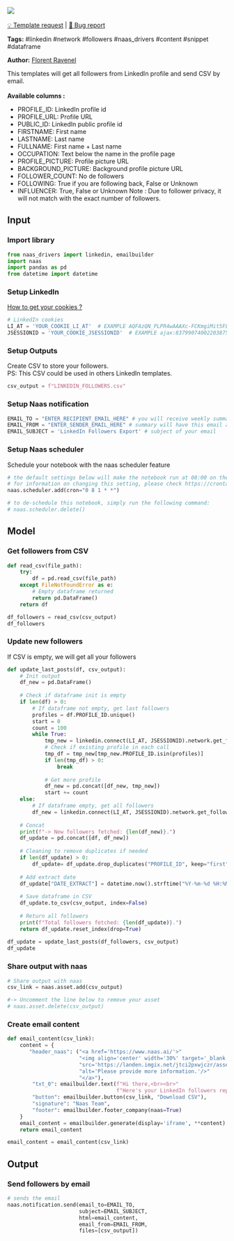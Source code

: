 <a href="https://app.naas.ai/user-redirect/naas/downloader?url=https://raw.githubusercontent.com/jupyter-naas/awesome-notebooks/master/LinkedIn/LinkedIn_Send_profile_followers_by_email.ipynb" target="_parent"><img src="https://naasai-public.s3.eu-west-3.amazonaws.com/open_in_naas.svg"/></a><br><br><a href="https://github.com/jupyter-naas/awesome-notebooks/issues/new?assignees=&labels=&template=template-request.md&title=Tool+-+Action+of+the+notebook+">💡 Template request</a> | <a href="https://github.com/jupyter-naas/awesome-notebooks/issues/new?assignees=&labels=&template=bug_report.md&title=">🚨 Bug report</a>

**Tags:** #linkedin #network #followers #naas_drivers #content #snippet #dataframe

**Author:** [Florent Ravenel](https://www.linkedin.com/in/florent-ravenel/)

This templates will get all followers from LinkedIn profile and send CSV by email.<br><br>
**Available columns :**
- PROFILE_ID: LinkedIn profile id
- PROFILE_URL: Profile URL
- PUBLIC_ID: LinkedIn public profile id
- FIRSTNAME: First name
- LASTNAME: Last name
- FULLNAME: First name + Last name
- OCCUPATION: Text below the name in the profile page
- PROFILE_PICTURE: Profile picture URL
- BACKGROUND_PICTURE: Background profile picture URL
- FOLLOWER_COUNT: No de followers
- FOLLOWING: True if you are following back, False or Unknown
- INFLUENCER: True, False or Unknown
Note : Due to follower privacy, it will not match with the exact number of followers.<br>

## Input

### Import library


```python
from naas_drivers import linkedin, emailbuilder
import naas
import pandas as pd
from datetime import datetime
```

### Setup LinkedIn
<a href='https://www.notion.so/LinkedIn-driver-Get-your-cookies-d20a8e7e508e42af8a5b52e33f3dba75'>How to get your cookies ?</a>


```python
# LinkedIn cookies
LI_AT = 'YOUR_COOKIE_LI_AT'  # EXAMPLE AQFAzQN_PLPR4wAAAXc-FCKmgiMit5FLdY1af3-2
JSESSIONID = 'YOUR_COOKIE_JSESSIONID'  # EXAMPLE ajax:8379907400220387585
```

### Setup Outputs
Create CSV to store your followers.<br>
PS: This CSV could be used in others LinkedIn templates.


```python
csv_output = f"LINKEDIN_FOLLOWERS.csv"
```

### Setup Naas notification


```python
EMAIL_TO = "ENTER_RECIPIENT_EMAIL_HERE" # you will receive weekly summary at this email 
EMAIL_FROM = "ENTER_SENDER_EMAIL_HERE" # summary will have this email as sender. Only available for your naas email
EMAIL_SUBJECT = 'LinkedIn Followers Export' # subject of your email
```

### Setup Naas scheduler
Schedule your notebook with the naas scheduler feature


```python
# the default settings below will make the notebook run at 08:00 on the 1st of every month
# for information on changing this setting, please check https://crontab.guru/ for information on the required CRON syntax 
naas.scheduler.add(cron="0 8 1 * *")

# to de-schedule this notebook, simply run the following command: 
# naas.scheduler.delete()
```

## Model

### Get followers from CSV


```python
def read_csv(file_path):
    try:
        df = pd.read_csv(file_path)
    except FileNotFoundError as e:
        # Empty dataframe returned
        return pd.DataFrame()
    return df

df_followers = read_csv(csv_output)
df_followers
```

### Update new followers
If CSV is empty, we will get all your followers


```python
def update_last_posts(df, csv_output):
    # Init output
    df_new = pd.DataFrame()
    
    # Check if dataframe init is empty
    if len(df) > 0:
        # If dataframe not empty, get last followers
        profiles = df.PROFILE_ID.unique()
        start = 0
        count = 100
        while True:
            tmp_new = linkedin.connect(LI_AT, JSESSIONID).network.get_followers(start=start, limit=count)
            # Check if existing profile in each call
            tmp_df = tmp_new[tmp_new.PROFILE_ID.isin(profiles)]
            if len(tmp_df) > 0:
                break
            
            # Get more profile
            df_new = pd.concat([df_new, tmp_new])
            start += count
    else:
        # If dataframe empty, get all followers
        df_new = linkedin.connect(LI_AT, JSESSIONID).network.get_followers(limit=-1)
        
    # Concat
    print(f"-> New followers fetched: {len(df_new)}.")
    df_update = pd.concat([df, df_new])
    
    # Cleaning to remove duplicates if needed
    if len(df_update) > 0:
        df_update= df_update.drop_duplicates("PROFILE_ID", keep="first")
        
    # Add extract date
    df_update["DATE_EXTRACT"] = datetime.now().strftime("%Y-%m-%d %H:%M:%S")
    
    # Save dataframe in CSV
    df_update.to_csv(csv_output, index=False)
    
    # Return all followers
    print(f"Total followers fetched: {len(df_update)}.")
    return df_update.reset_index(drop=True)
    
df_update = update_last_posts(df_followers, csv_output)
df_update
```

### Share output with naas


```python
# Share output with naas
csv_link = naas.asset.add(csv_output)

#-> Uncomment the line below to remove your asset
# naas.asset.delete(csv_output)
```

### Create email content


```python
def email_content(csv_link):
    content = {
       "header_naas": ("<a href='https://www.naas.ai/'>"
                       "<img align='center' width='30%' target='_blank' style='border-radius:5px;'"
                       "src='https://landen.imgix.net/jtci2pxwjczr/assets/5ice39g4.png?w=160'"
                       "alt='Please provide more information.'/>"
                       "</a>"),
        "txt_0": emailbuilder.text(f"Hi there,<br><br>"
                                   f"Here's your LinkedIn followers report as of {datetime.now().strftime('%Y-%m-%d')}.<br><br>"),
        "button": emailbuilder.button(csv_link, "Download CSV"),
        "signature": "Naas Team",
        "footer": emailbuilder.footer_company(naas=True)
    }
    email_content = emailbuilder.generate(display='iframe', **content)
    return email_content

email_content = email_content(csv_link)
```

## Output

### Send followers by email


```python
# sends the email
naas.notification.send(email_to=EMAIL_TO,
                       subject=EMAIL_SUBJECT,
                       html=email_content,
                       email_from=EMAIL_FROM,
                       files=[csv_output])
```
